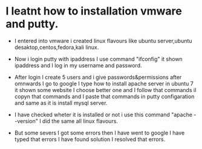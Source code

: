 # I leatnt how to installation vmware and putty.

* I entered into vmware i created linux flavours like ubuntu server,ubuntu desaktop,centos,fedora,kali linux.

* Now i login putty with ipaddress I use command "ifconfig" it shown ipaddress and I log in my username and password.

* After login I create 5 users and i give passwords&permissions after omnwards I go to google I type how to install apache server in ubuntu 7 it shown some website I
   choose better one and I follow that commands iI copyn that commands and I paste that commands in putty configaration and  same as it is install mysql server.

* I have checked wheter it is installed or not i use this command "apache --version" I did the same all linux flavours.

* But some severs I got some errors then I have went to google I have typed that errors I have found solution I resolved that errors.

